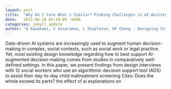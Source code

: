 ```yaml
---
layout: post
title:  "Why Do I Care What s Similar? Probing Challenges in AI-Assisted Child Welfare Decision-Making through Worker-AI Interface Design Concepts"
date:   2022-06-18 03:19:09 -0400
categories: jekyll update
author: "A Kawakami, V Sivaraman, L Stapleton, HF Cheng - Designing Interactive , 2022"
---
```

Data-driven AI systems are increasingly used to augment human decision-making in complex, social contexts, such as social work or legal practice. Yet, most existing design knowledge regarding how to best support AI-augmented decision-making comes from studies in comparatively well-defined settings. In this paper, we present findings from design interviews with 12 social workers who use an algorithmic decision support tool (ADS) to assist their day-to-day child maltreatment screening 
Cites: Does the whole exceed its parts? the effect of ai explanations on